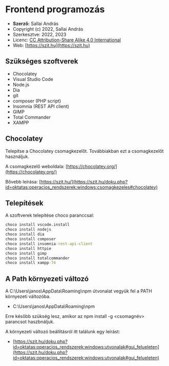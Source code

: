 # Frontend programozás

* **Szerző:** Sallai András
* Copyright (c) 2022, Sallai András
* Szerkesztve: 2022, 2023
* Licenc: [CC Attribution-Share Alike 4.0 International](https://creativecommons.org/licenses/by-sa/4.0/)
* Web: [https://szit.hu](https://szit.hu)

## Szükséges szoftverek

* Chocolatey
* Visual Studio Code
* Node.js
* Dia
* git
* composer (PHP script)
* Insomnia (REST API client)
* GIMP
* Total Commander
* XAMPP

## Chocolatey

Telepítse a Chocolatey csomagkezelőt. Továbbiakban ezt a csomagkezelőt használjuk.

A csomagkezelő weboldala:
[https://chocolatey.org/](https://chocolatey.org/)

Bővebb leírása:
[https://szit.hu/](https://szit.hu/doku.php?id=oktatas:operacios_rendszerek:windows:csomagkezeles#chocolatey)

## Telepítések

A szoftverek telepítése choco paranccsal:

```cmd
choco install vscode.install
choco install nodejs
choco install dia
choco install composer
choco install insomnia-rest-api-client
choco install httpie
choco install gimp
choco install totalcommander
choco install xampp-74
```

## A Path környezeti változó

A C:\Users\janos\AppData\Roaming\npm útvonalat vegyük fel a PATH környezeti változóba.

* C:\Users\janos\AppData\Roaming\npm

Erre később szükség lesz, amikor az npm install -g <csomagnév> parancsot haszbnáljuk.

A környezeti változó beállításról itt találunk egy leírást:

* [https://szit.hu/doku.php?id=oktatas:operacios_rendszerek:windows:utvonalak#gui_felueleten](https://szit.hu/doku.php?id=oktatas:operacios_rendszerek:windows:utvonalak#gui_felueleten)
